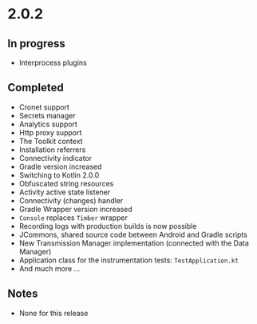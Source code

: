 # 2.0.2

## In progress

- Interprocess plugins

## Completed

- Cronet support
- Secrets manager
- Analytics support
- Http proxy support
- The Toolkit context
- Installation referrers
- Connectivity indicator
- Gradle version increased
- Switching to Kotlin 2.0.0
- Obfuscated string resources
- Activity active state listener
- Connectivity (changes) handler
- Gradle Wrapper version increased
- `Console` replaces `Timber` wrapper
- Recording logs with production builds is now possible
- JCommons, shared source code between Android and Gradle scripts
- New Transmission Manager implementation (connected with the Data Manager)
- Application class for the instrumentation tests: `TestApplication.kt`
- And much more ...

## Notes

- None for this release
